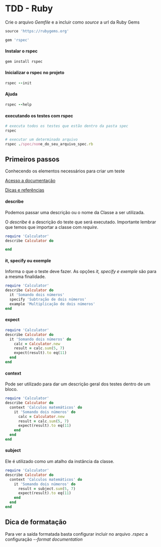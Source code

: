 # TDD - Ruby
Crie o arquivo _Gemfile_ e a incluir como _source_ a url da Ruby Gems
```ruby
source 'https://rubygems.org'

gem 'rspec'
```

#### Instalar o rspec
```ruby
gem install rspec
```

#### Inicializar o rspec no projeto
```ruby
rspec --init
```

#### Ajuda
```ruby
rspec --help
```

#### executando os testes com rspec
```ruby
# executa todos os testes que estão dentro da pasta spec
rspec

# executar um determinado arquivo
rspec ./spec/nome_do_seu_arquivo_spec.rb
```

## Primeiros passos
Conhecendo os elementos necessários para criar um teste

[Acesso a documentação](http://rspec.info)

[Dicas e referências](http://www.betterspecs.org.br)

#### describe
Podemos passar uma descrição ou o nome da Classe a ser utilizada.

O *_describe_* é a descrição do teste que será executado. Importante lembrar que temos que importar a classe com _*require*_.

```ruby
require 'Calculator'
describe Calculator do

end
```

#### it, specify ou exemple
Informa o que o teste deve fazer. As opções _it, specify e exemple_ são para a mesma finalidade.

```ruby
require 'Calculator'
describe Calculator do
  it 'Somando dois números'
  specify 'Subtração de dois números'
  example 'Multiplicação de dois números'
end
```

#### expect
```ruby
require 'Calculator'
describe Calculator do
  it 'Somando dois números' do
    calc = Calculator.new
    result = calc.sum(5, 7)
    expect(result).to eq(11)
  end
end
```

#### context
Pode ser utilizado para dar um descrição geral dos testes dentro de um bloco.

```ruby
require 'Calculator'
describe Calculator do
  context 'Calculos matemáticos' do
    it 'Somando dois números' do
      calc = Calculator.new
      result = calc.sum(5, 7)
      expect(result).to eq(11)
    end
  end
end
```

#### subject
Ele é utilizado como um atalho da instância da classe.

```ruby
require 'Calculator'
describe Calculator do
  context 'Calculos matemáticos' do
    it 'Somando dois números' do
      result = subject.sum(5, 7)
      expect(result).to eq(11)
    end
  end
end
```

## Dica de formatação
Para ver a saída formatada basta configurar incluir no arquivo _.rspec_ a configuração _--format documentation_

